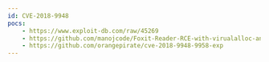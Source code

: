 ```yaml
---
id: CVE-2018-9948
pocs:
    - https://www.exploit-db.com/raw/45269
    - https://github.com/manojcode/Foxit-Reader-RCE-with-virualalloc-and-shellcode-for-CVE-2018-9948-and-CVE-2018-9958
    - https://github.com/orangepirate/cve-2018-9948-9958-exp
---
```

